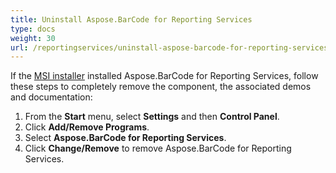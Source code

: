 ```yaml
---
title: Uninstall Aspose.BarCode for Reporting Services
type: docs
weight: 30
url: /reportingservices/uninstall-aspose-barcode-for-reporting-services/
---
```


If the [MSI installer](/barcode/reportingservices/install-with-msi-installer-html/) installed Aspose.BarCode for Reporting Services, follow these steps to completely remove the component, the associated demos and documentation: 

1. From the **Start** menu, select **Settings** and then **Control Panel**.
1. Click **Add/Remove Programs**.
1. Select **Aspose.BarCode for Reporting Services**.
1. Click **Change/Remove** to remove Aspose.BarCode for Reporting Services.
